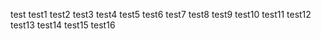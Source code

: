  test
 test1
 test2
 test3
test4
 test5
 test6
 test7
 test8
 test9
 test10
 test11
 test12
 test13
 test14
 test15
 test16

